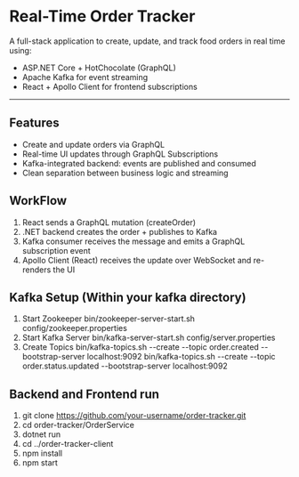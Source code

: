 # Real-Time Order Tracker

A full-stack application to create, update, and track food orders in real time using:
- ASP.NET Core + HotChocolate (GraphQL)
- Apache Kafka for event streaming
- React + Apollo Client for frontend subscriptions

---

## Features

- Create and update orders via GraphQL
- Real-time UI updates through GraphQL Subscriptions
- Kafka-integrated backend: events are published and consumed
- Clean separation between business logic and streaming

## WorkFlow
1. React sends a GraphQL mutation (createOrder)
2. .NET backend creates the order + publishes to Kafka
3. Kafka consumer receives the message and emits a GraphQL subscription event
4. Apollo Client (React) receives the update over WebSocket and re-renders the UI

## Kafka Setup (Within your kafka directory)
1. Start Zookeeper
bin/zookeeper-server-start.sh config/zookeeper.properties
2. Start Kafka Server
bin/kafka-server-start.sh config/server.properties
3. Create Topics
bin/kafka-topics.sh --create --topic order.created --bootstrap-server localhost:9092
bin/kafka-topics.sh --create --topic order.status.updated --bootstrap-server localhost:9092

## Backend and Frontend run
1. git clone https://github.com/your-username/order-tracker.git
2. cd order-tracker/OrderService
3. dotnet run
4. cd ../order-tracker-client
5. npm install
6. npm start
